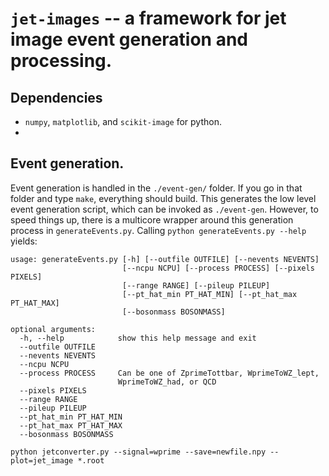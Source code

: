 # `jet-images` --  a framework for jet image event generation and processing.

## Dependencies

* `numpy`, `matplotlib`, and `scikit-image` for python.
* 

## Event generation.

Event generation is handled in the `./event-gen/` folder. If you go in that folder and type `make`, everything should build.
This generates the low level event generation script, which can be invoked as `./event-gen`. However, to speed things up, there is a multicore wrapper around this generation process in `generateEvents.py`. Calling `python generateEvents.py --help` yields:

```
usage: generateEvents.py [-h] [--outfile OUTFILE] [--nevents NEVENTS]
                         [--ncpu NCPU] [--process PROCESS] [--pixels PIXELS]
                         [--range RANGE] [--pileup PILEUP]
                         [--pt_hat_min PT_HAT_MIN] [--pt_hat_max PT_HAT_MAX]
                         [--bosonmass BOSONMASS]

optional arguments:
  -h, --help            show this help message and exit
  --outfile OUTFILE
  --nevents NEVENTS
  --ncpu NCPU
  --process PROCESS     Can be one of ZprimeTottbar, WprimeToWZ_lept,
                        WprimeToWZ_had, or QCD
  --pixels PIXELS
  --range RANGE
  --pileup PILEUP
  --pt_hat_min PT_HAT_MIN
  --pt_hat_max PT_HAT_MAX
  --bosonmass BOSONMASS
```







```
python jetconverter.py --signal=wprime --save=newfile.npy --plot=jet_image *.root
```



